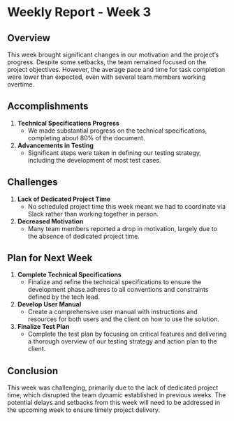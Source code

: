 # Weekly Report - Week 3

## Overview

This week brought significant changes in our motivation and the project’s progress. Despite some setbacks, the team remained focused on the project objectives. However, the average pace and time for task completion were lower than expected, even with several team members working overtime.

## Accomplishments

1. **Technical Specifications Progress**
   - We made substantial progress on the technical specifications, completing about 80% of the document.
2. **Advancements in Testing**
   - Significant steps were taken in defining our testing strategy, including the development of most test cases.

## Challenges

1. **Lack of Dedicated Project Time**
   - No scheduled project time this week meant we had to coordinate via Slack rather than working together in person.
2. **Decreased Motivation**
   - Many team members reported a drop in motivation, largely due to the absence of dedicated project time.

## Plan for Next Week

1. **Complete Technical Specifications**
   - Finalize and refine the technical specifications to ensure the development phase adheres to all conventions and constraints defined by the tech lead.
2. **Develop User Manual**
   - Create a comprehensive user manual with instructions and resources for both users and the client on how to use the solution.
3. **Finalize Test Plan**
   - Complete the test plan by focusing on critical features and delivering a thorough overview of our testing strategy and action plan to the client.

## Conclusion

This week was challenging, primarily due to the lack of dedicated project time, which disrupted the team dynamic established in previous weeks. The potential delays and setbacks from this week will need to be addressed in the upcoming week to ensure timely project delivery.
